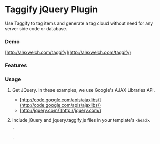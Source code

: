 Taggify jQuery Plugin
=====================

Use Taggify to tag items and generate a tag cloud without need for any server side code or database.

### Demo ###
	
[http://alexwelch.com/taggify](http://alexwelch.com/taggify)
	
### Features ###


### Usage ###

1. Get JQuery. In these examples, we use Google's AJAX Libraries API.
	- [http://code.google.com/apis/ajaxlibs/](http://code.google.com/apis/ajaxlibs/)
	- [http://jquery.com/](http://jquery.com/)
	
2. include jQuery and jquery.taggify.js files in your template's `<head>`.
	
	`<script language="javascript" src="http://ajax.googleapis.com/ajax/libs/jquery/1.3.1/jquery.min.js" type="text/javascript"></script>	
	<script language="javascript" src="/tweet/jquery.taggify.js" type="text/javascript"></script>`